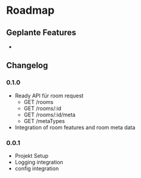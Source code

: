 # Roadmap
## Geplante Features
* 

## Changelog

### 0.1.0
* Ready API für room request
  * GET /rooms
  * GET /rooms/:id
  * GET /rooms/:id/meta
  * GET /metaTypes  
* Integration of room features and room meta data

### 0.0.1
* Projekt Setup
* Logging integration
* config integration